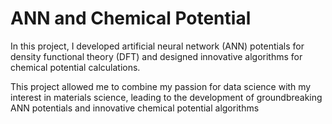 # ANN and Chemical Potential

In this project, I developed artificial neural network (ANN) potentials for density functional theory (DFT) and designed innovative algorithms for chemical potential calculations.


This project allowed me to combine my passion for data science with my interest in materials science, leading to the development of groundbreaking ANN potentials and innovative chemical potential algorithms
